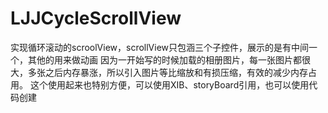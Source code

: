 # LJJCycleScrollView
实现循环滚动的scroolView，scrollView只包涵三个子控件，展示的是有中间一个，其他的用来做动画
因为一开始写的时候加载的相册图片，每一张图片都很大，多张之后内存暴涨，所以引入图片等比缩放和有损压缩，有效的减少内存占用。
这个使用起来也特别方便，可以使用XIB、storyBoard引用，也可以使用代码创建
